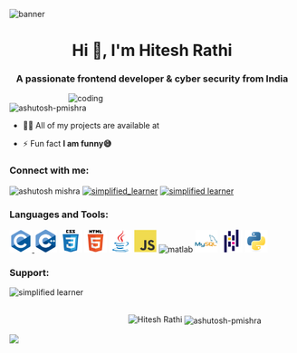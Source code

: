 ![banner](https://github.com/user-attachments/assets/333eb80c-0296-4aaa-8b81-c8bcf481fd1f)
<h1 align="center">Hi 👋, I'm Hitesh Rathi</h1>
<h3 align="center">A passionate frontend developer & cyber security from India</h3>

<img align="right" alt="coding" width="400" src="https://user-images.githubusercontent.com/55389276/140866485-8fb1c876-9a8f-4d6a-98dc-08c4981eaf70.gif">

<p align="left"> <img src="https://komarev.com/ghpvc/?username=Hitesh-Rathi&label=Profile%20views&color=0e75b6&style=flat" alt="ashutosh-pmishra" /> </p>

- 👨‍💻 All of my projects are available at 

- ⚡ Fun fact **I am funny😅**

<h3 align="left">Connect with me:</h3>
<p align="left"<a href="https://www.linkedin.com/in/hitesh-rathi-38b829293?utm_source=share&utm_campaign=share_via&utm_content=profile&utm_medium=android_app" target="_blank" data-aos="fade-up" data-aos-duration="1500" data-aos-delay="1500"><img align="center" src="https://raw.githubusercontent.com/rahuldkjain/github-profile-readme-generator/master/src/images/icons/Social/linked-in-alt.svg" alt="ashutosh mishra" height="30" width="40" /></a>
<a href="https://www.instagram.com/"><img align="center" src="https://raw.githubusercontent.com/rahuldkjain/github-profile-readme-generator/master/src/images/icons/Social/instagram.svg" alt="simplified_learner" height="30" width="40" /></a>
<a href="https://x.com/HiteshR00474432?"><img align="center" src=".svg" alt="simplified learner" height="30" width="40" /></a>
</p>

<h3 align="left">Languages and Tools:</h3>
<p align="left"> <a href="https://www.cprogramming.com/" target="_blank" rel="noreferrer"> <img src="https://raw.githubusercontent.com/devicons/devicon/master/icons/c/c-original.svg" alt="c" width="40" height="40"/> </a>  <img src="https://raw.githubusercontent.com/devicons/devicon/master/icons/cplusplus/cplusplus-original.svg" alt="cplusplus" width="40" height="40"/> </a>  <img src="https://raw.githubusercontent.com/devicons/devicon/master/icons/css3/css3-original-wordmark.svg" alt="css3" width="40" height="40"/> </a>  <img src="https://raw.githubusercontent.com/devicons/devicon/master/icons/html5/html5-original-wordmark.svg" alt="html5" width="40" height="40"/> </a>  <img src="https://raw.githubusercontent.com/devicons/devicon/master/icons/java/java-original.svg" alt="java" width="40" height="40"/> </a>  <img src="https://raw.githubusercontent.com/devicons/devicon/master/icons/javascript/javascript-original.svg" alt="javascript" width="40" height="40"/> </a>  <img src="https://upload.wikimedia.org/wikipedia/commons/2/21/Matlab_Logo.png" alt="matlab" width="40" height="40"/> </a> <img src="https://raw.githubusercontent.com/devicons/devicon/master/icons/mysql/mysql-original-wordmark.svg" alt="mysql" width="40" height="40"/> </a> <img src="https://raw.githubusercontent.com/devicons/devicon/2ae2a900d2f041da66e950e4d48052658d850630/icons/pandas/pandas-original.svg" alt="pandas" width="40" height="40"/> </a> <img src="https://raw.githubusercontent.com/devicons/devicon/master/icons/python/python-original.svg" alt="python" width="40" height="40"/> </a> </p>

<h3 align="left">Support:</h3>
<p> <img align="left" src="https://cdn.buymeacoffee.com/buttons/v2/default-yellow.png" height="50" width="210" alt="simplified learner" /></a></p><br><br>

<p><img align="left" src="https://github-readme-stats.vercel.app/api/top-langs?username=ashutosh-pmishra&show_icons=true&locale=en&layout=compact" alt="Hitesh Rathi" /></p>

<p>&nbsp;<img align="center" src="https://github-readme-stats.vercel.app/api?username=ashutosh-pmishra&show_icons=true&locale=en" alt="ashutosh-pmishra" /></p>

<p><img align="center" src="https://github-readme-streak-stats.herokuapp.com/?user=Hitesh Rathia& alt="Hitesh Rathi" /></p>
